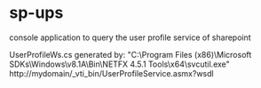 # sp-ups
console application to query the user profile service of sharepoint

UserProfileWs.cs generated by:
"C:\Program Files (x86)\Microsoft SDKs\Windows\v8.1A\Bin\NETFX 4.5.1 Tools\x64\svcutil.exe" http://mydomain/_vti_bin/UserProfileService.asmx?wsdl
